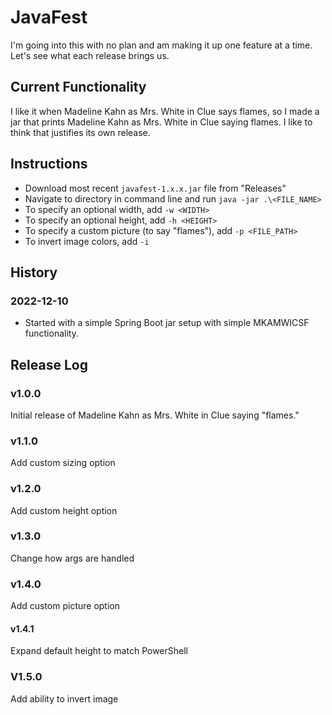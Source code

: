 # JavaFest

I'm going into this with no plan and am making it up one feature at a time. Let's see what each release brings us.

## Current Functionality

I like it when Madeline Kahn as Mrs. White in Clue says flames, so I made a jar that prints Madeline Kahn as Mrs. White
in Clue saying flames. I like to think that justifies its own release.

## Instructions

* Download most recent `javafest-1.x.x.jar` file from "Releases"
* Navigate to directory in command line and run `java -jar .\<FILE_NAME>`
* To specify an optional width, add `-w <WIDTH>`
* To specify an optional height, add `-h <HEIGHT>`
* To specify a custom picture (to say "flames"), add `-p <FILE_PATH>`
* To invert image colors, add `-i`

## History

### 2022-12-10

* Started with a simple Spring Boot jar setup with simple MKAMWICSF functionality.

## Release Log

### v1.0.0

Initial release of Madeline Kahn as Mrs. White in Clue saying "flames."

### v1.1.0

Add custom sizing option

### v1.2.0

Add custom height option

### v1.3.0

Change how args are handled

### v1.4.0

Add custom picture option

#### v1.4.1

Expand default height to match PowerShell

### V1.5.0

Add ability to invert image